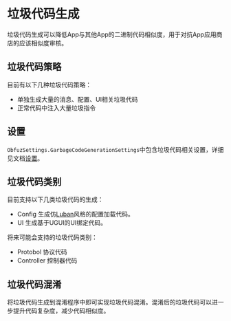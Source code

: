 # 垃圾代码生成

垃圾代码生成可以降低App与其他App的二进制代码相似度，用于对抗App应用商店的应该相似度审核。

## 垃圾代码策略

目前有以下几种垃圾代码策略：

- 单独生成大量的消息、配置、UI相关垃圾代码
- 正常代码中注入大量垃圾指令

## 设置

`ObfuzSettings.GarbageCodeGenerationSettings`中包含垃圾代码相关设置，详细见文档[设置](./configuration)。

## 垃圾代码类别

目前支持以下几类垃圾代码的生成：

- Config 生成仿[Luban](https://github.com/focus-creative-games/luban)风格的配置加载代码。
- UI 生成基于UGUI的UI绑定代码。

将来可能会支持的垃圾代码类别：

- Protobol 协议代码
- Controller 控制器代码

## 垃圾代码混淆

将垃圾代码生成到混淆程序中即可实现垃圾代码混淆。混淆后的垃圾代码可以进一步提升代码复杂度，减少代码相似度。
